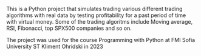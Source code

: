 This is a Python project that simulates trading various different trading algorithms with real data by testing profitability for a past period of time with virtual money. 
Some of the trading algoritms include Moving average, RSI, Fibonacci, top SPX500 companies and so on.

The project was used for the course Programming with Python at FMI Sofia University ST Kliment Ohridski in 2023
